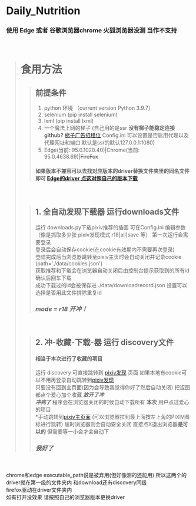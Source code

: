 # Daily_Nutrition
###  使用 Edge 或者 谷歌浏览器chrome  火狐浏览器没测 当作不支持  
&nbsp;
># 食用方法
>>## 前提条件  
>> 1. python 环境 （current version Python 3.9.7）
>> 2. selenium (pip install selenium)
>> 3. lxml (pip install lxml)
>> 4. 一个魔法上网的梯子 (自己用的是ssr **没有梯子能稳定连接github?** [梯子广告招租位](https://github.com/JohnWes7/Daily_Nutrition) Config.ini 可以设置是否启用代理以及代理网址和端口 默认是ssr的默认127.0.0.1:1080)
>> 5. Edge(当前: 95.0.1020.40)|Chrome(当前: 95.0.4638.69)|~~FireFox~~
>>#### 如果版本不兼容可以去找对应版本的driver替换文件夹里的同名文件即可 [Edge的driver 点这对照自己的版本下载](https://developer.microsoft.com/zh-cn/microsoft-edge/tools/webdriver/)
>&nbsp;
>>## 1. 全自动发现下载器 运行downloads文件
>> 运行 downloads.py下载pixiv推荐的插画 可在Config.ini 编辑参数（像是抓取多少张 pixiv发现模式 r18|all|save 等） 
>> 第一次运行会需要登录  
>> 登录后会自动保存cookie(在cookie有效期内不需要再次登录)  
>> 登陆完成后当浏览器跳转至pixiv主页时会自动关闭并记录cookie (path='./data/cookies.json')  
>> 获取推荐和下载会在浏览器自动关闭后由控制台提示获取到的所有id 确认后回车下载  
>> 成功下载过的id会被保存进 ./data/downloadrecord.json 设置可以选择是否用此文件排除重复id  
>> ### ***mode = r18 开冲！***
>&nbsp;
>>## 2. 冲-收藏-下载-器 运行 discovery文件
>>#### 相当于本次进行了收藏的项目
>> 运行 discovery 可直接跳转到 [pixiv发现](https://www.pixiv.net/discovery) 页面 如果本地有cookie可以不用再登录自动跳转到[pixiv发现](https://www.pixiv.net/discovery)  
>> 只要没有回到主页面(因为会导致我觉得你好了然后自动关闭) 把涩图都点个爱心加个收藏 ***放开了冲***  
>> ***冲完了*** 程序会在浏览器关闭的时候自动下载所有 **本次** 用户点过爱心的项目  
>> *手动跳转到[pixiv主页面](https://www.pixiv.net/) (可以浏览器拉到最上面按左上角的PIXIV图标进行跳转) 届时浏览器则会自动安全关闭  直接点X退出浏览器**是可以的** 但需要等一小会才会自动下  
>>### ***我好了***
<br/>
<br/>
chrome和edge executable_path说是被弃用(但好像测的还能用)  
所以这两个的driver就在第一级的文件夹内 和download还有discovery同级
<br/>
firefox驱动在driver文件夹内  
<br/>
如有打开没效果 请按照自己的浏览器版本更换driver  
<br/>

